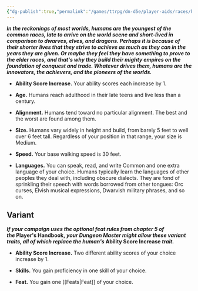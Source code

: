 ```yaml
---
{"dg-publish":true,"permalink":"/games/ttrpg/dn-d5e/player-aids/races/human/","tags":["ttrpg/dnd/5e","races"],"noteIcon":""}
---
```



_**In the reckonings of most worlds, humans are the youngest of the common races, late to arrive on the world scene and short-lived in comparison to dwarves, elves, and dragons. Perhaps it is because of their shorter lives that they strive to achieve as much as they can in the years they are given. Or maybe they feel they have something to prove to the elder races, and that's why they build their mighty empires on the foundation of conquest and trade. Whatever drives them, humans are the innovators, the achievers, and the pioneers of the worlds.**_

- **Ability Score Increase.** Your ability scores each increase by 1.

- **Age.** Humans reach adulthood in their late teens and live less than a century.

- **Alignment.** Humans tend toward no particular alignment. The best and the worst are found among them.

- **Size.** Humans vary widely in height and build, from barely 5 feet to well over 6 feet tall. Regardless of your position in that range, your size is Medium.

- **Speed.** Your base walking speed is 30 feet.

- **Languages.** You can speak, read, and write Common and one extra language of your choice. Humans typically learn the languages of other peoples they deal with, including obscure dialects. They are fond of sprinkling their speech with words borrowed from other tongues: Orc curses, Elvish musical expressions, Dwarvish military phrases, and so on.

## Variant

**_If your campaign uses the optional feat rules from chapter 5 of the_ Player's Handbook, _your Dungeon Master might allow these variant traits, all of which replace the human's_ Ability Score Increase _trait._**

- **Ability Score Increase.** Two different ability scores of your choice increase by 1.

- **Skills.** You gain proficiency in one skill of your choice.

- **Feat.** You gain one [[Feats\|Feat]] of your choice.
